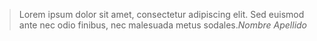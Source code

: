 > Lorem ipsum dolor sit amet, consectetur adipiscing elit. Sed euismod ante nec odio finibus, nec malesuada metus sodales.<cite>Nombre Apellido<cite>